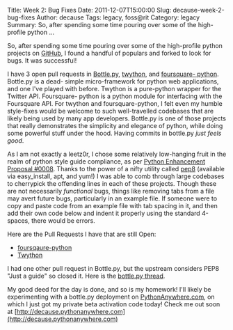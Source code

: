 Title: Week 2: Bug Fixes
Date: 2011-12-07T15:00:00
Slug: decause-week-2-bug-fixes
Author: decause
Tags: legacy, foss@rit
Category: legacy
Summary: So, after spending some time pouring over some of the high-profile python ... 

So, after spending some time pouring over some of the high-profile python
projects on [GitHub](http://github.com), I found a handful of populars and
forked to look for bugs. It was successful!

I have 3 open pull requests in [Bottle.py](https://github.com/defnull/bottle),
[twython](https://github.com/ryanmcgrath/twython), and [foursquare-
python](https://github.com/wiseman/foursquare-python). Bottle.py is a dead-
simple micro-framework for python web applications, and one I've played with
before. Twython is a pure-python wrapper for the Twitter API. Foursquare-
python is a python module for interfacing with the Foursquare API. For twython
and foursquare-python, I felt even my humble style-fixes would be welcome to
such well-travelled codebases that are likely being used by many app
developers. Bottle.py is one of those projects that really demonstrates the
simplicity and elegance of python, while doing some powerful stuff under the
hood. Having commits in bottle.py _just feels good_.

As I am not exactly a leetz0r, I chose some relatively low-hanging fruit in
the realm of python style guide compliance, as per [Python Enhancement
Proposal #0008](http://www.python.org/dev/peps/pep-0008/). Thanks to the power
of a nifty utility called [pep8](https://github.com/jcrocholl/pep8) (available
via easy_install, apt, and yum!) I was able to comb through large codebases to
cherrypick the offending lines in each of these projects. Though these are not
necessarily _functional_ bugs, things like removing tabs from a file may avert
future bugs, particularly in an example file. If someone were to copy and
paste code from an example file with tab spacing in it, and then add their own
code below and indent it properly using the standard 4-spaces, there would be
errors.

Here are the Pull Requests I have that are still Open:

  * [foursqaure-python](https://github.com/wiseman/foursquare-python/pull/1)
  * [Twython](https://github.com/ryanmcgrath/twython/pull/52)

I had one other pull request in Bottle.py, but the upstream considers PEP8
"Just a guide" so closed it. Here is the [bottle.py
thread](https://github.com/defnull/bottle/pull/260).

My good deed for the day is done, and so is my homework! I'll likely be
experimenting with a bottle.py deployment on
[PythonAnywhere.com](http://pythonanywhere.com), on which I just got my
private beta activation code today! Check me out soon at
[http://decause.pythonanywhere.com](http://decause.pythonanywhere.com)


